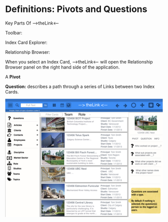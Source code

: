 # Definitions: Pivots and Questions 

Key Parts Of -->theLink<--

Toolbar:

Index Card Explorer:

Relationship Browser: 


When you select an Index Card, -->theLink<-- will open the Relationship Browser panel on the right hand side of the application. 

A **Pivot** 

**Question:** describes a path through a series of Links between two Index Cards. 

![Questions](images/questions.jpeg)